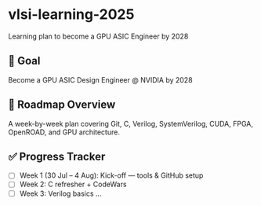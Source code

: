 # vlsi-learning-2025
Learning plan to become a GPU ASIC Engineer by 2028
## 🎯 Goal
Become a GPU ASIC Design Engineer @ NVIDIA by 2028

## 📅 Roadmap Overview
A week-by-week plan covering Git, C, Verilog, SystemVerilog, CUDA, FPGA, OpenROAD, and GPU architecture.

## ✅ Progress Tracker
- [ ] Week 1 (30 Jul – 4 Aug): Kick-off — tools & GitHub setup
- [ ] Week 2: C refresher + CodeWars
- [ ] Week 3: Verilog basics
...
